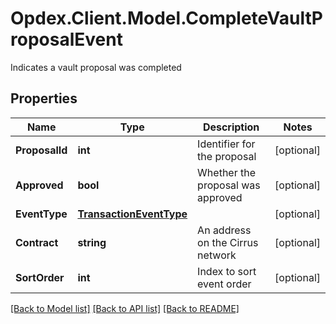 # Opdex.Client.Model.CompleteVaultProposalEvent
Indicates a vault proposal was completed

## Properties

Name | Type | Description | Notes
------------ | ------------- | ------------- | -------------
**ProposalId** | **int** | Identifier for the proposal | [optional] 
**Approved** | **bool** | Whether the proposal was approved | [optional] 
**EventType** | [**TransactionEventType**](TransactionEventType.md) |  | [optional] 
**Contract** | **string** | An address on the Cirrus network | [optional] 
**SortOrder** | **int** | Index to sort event order | [optional] 

[[Back to Model list]](../README.md#documentation-for-models) [[Back to API list]](../README.md#documentation-for-api-endpoints) [[Back to README]](../README.md)

